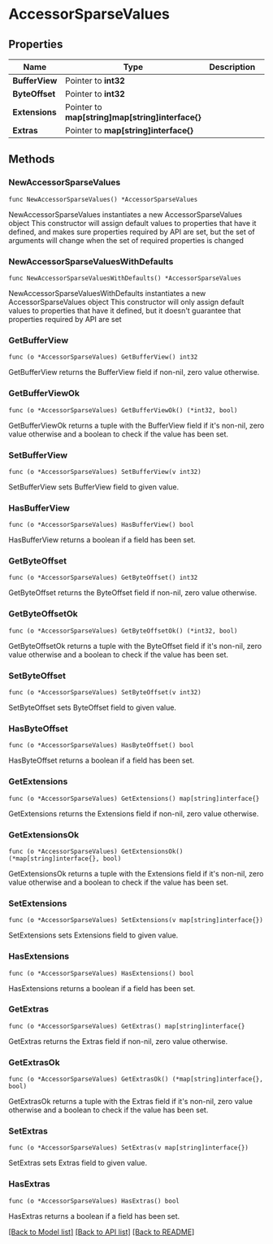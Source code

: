 # AccessorSparseValues

## Properties

Name | Type | Description | Notes
------------ | ------------- | ------------- | -------------
**BufferView** | Pointer to **int32** |  | [optional] 
**ByteOffset** | Pointer to **int32** |  | [optional] 
**Extensions** | Pointer to **map[string]map[string]interface{}** |  | [optional] 
**Extras** | Pointer to **map[string]interface{}** |  | [optional] 

## Methods

### NewAccessorSparseValues

`func NewAccessorSparseValues() *AccessorSparseValues`

NewAccessorSparseValues instantiates a new AccessorSparseValues object
This constructor will assign default values to properties that have it defined,
and makes sure properties required by API are set, but the set of arguments
will change when the set of required properties is changed

### NewAccessorSparseValuesWithDefaults

`func NewAccessorSparseValuesWithDefaults() *AccessorSparseValues`

NewAccessorSparseValuesWithDefaults instantiates a new AccessorSparseValues object
This constructor will only assign default values to properties that have it defined,
but it doesn't guarantee that properties required by API are set

### GetBufferView

`func (o *AccessorSparseValues) GetBufferView() int32`

GetBufferView returns the BufferView field if non-nil, zero value otherwise.

### GetBufferViewOk

`func (o *AccessorSparseValues) GetBufferViewOk() (*int32, bool)`

GetBufferViewOk returns a tuple with the BufferView field if it's non-nil, zero value otherwise
and a boolean to check if the value has been set.

### SetBufferView

`func (o *AccessorSparseValues) SetBufferView(v int32)`

SetBufferView sets BufferView field to given value.

### HasBufferView

`func (o *AccessorSparseValues) HasBufferView() bool`

HasBufferView returns a boolean if a field has been set.

### GetByteOffset

`func (o *AccessorSparseValues) GetByteOffset() int32`

GetByteOffset returns the ByteOffset field if non-nil, zero value otherwise.

### GetByteOffsetOk

`func (o *AccessorSparseValues) GetByteOffsetOk() (*int32, bool)`

GetByteOffsetOk returns a tuple with the ByteOffset field if it's non-nil, zero value otherwise
and a boolean to check if the value has been set.

### SetByteOffset

`func (o *AccessorSparseValues) SetByteOffset(v int32)`

SetByteOffset sets ByteOffset field to given value.

### HasByteOffset

`func (o *AccessorSparseValues) HasByteOffset() bool`

HasByteOffset returns a boolean if a field has been set.

### GetExtensions

`func (o *AccessorSparseValues) GetExtensions() map[string]interface{}`

GetExtensions returns the Extensions field if non-nil, zero value otherwise.

### GetExtensionsOk

`func (o *AccessorSparseValues) GetExtensionsOk() (*map[string]interface{}, bool)`

GetExtensionsOk returns a tuple with the Extensions field if it's non-nil, zero value otherwise
and a boolean to check if the value has been set.

### SetExtensions

`func (o *AccessorSparseValues) SetExtensions(v map[string]interface{})`

SetExtensions sets Extensions field to given value.

### HasExtensions

`func (o *AccessorSparseValues) HasExtensions() bool`

HasExtensions returns a boolean if a field has been set.

### GetExtras

`func (o *AccessorSparseValues) GetExtras() map[string]interface{}`

GetExtras returns the Extras field if non-nil, zero value otherwise.

### GetExtrasOk

`func (o *AccessorSparseValues) GetExtrasOk() (*map[string]interface{}, bool)`

GetExtrasOk returns a tuple with the Extras field if it's non-nil, zero value otherwise
and a boolean to check if the value has been set.

### SetExtras

`func (o *AccessorSparseValues) SetExtras(v map[string]interface{})`

SetExtras sets Extras field to given value.

### HasExtras

`func (o *AccessorSparseValues) HasExtras() bool`

HasExtras returns a boolean if a field has been set.


[[Back to Model list]](../README.md#documentation-for-models) [[Back to API list]](../README.md#documentation-for-api-endpoints) [[Back to README]](../README.md)


